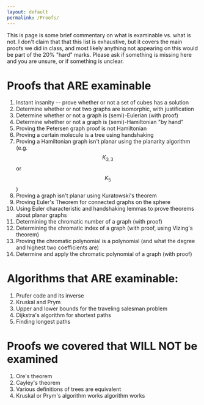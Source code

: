 ```yaml
---
layout: default
permalink: /Proofs/
---
```


This is page is some brief commentary on what is examinable vs. what is not.  I don't claim that that this list is exhaustive, but it covers the main proofs we did in class, and most likely anything not appearing on this would be part of the 20% "hard" marks.  Please ask if something is missing here and you are unsure, or if something is unclear.

Proofs that ARE examinable
=====
1. Instant insanity -- prove whether or not a set of cubes has a solution
2. Determine whether or not two graphs are isomorphic, with justification
3. Determine whether or not a graph is (semi)-Eulerian (with proof)
4. Determine whether or not a graph is (semi)-Hamiltonian "by hand"   
5. Proving the Petersen graph proof is not Hamiltonian
6. Proving a certain molecule is a tree using handshaking
8. Proving a Hamiltonian graph isn't planar using the planarity algorithm (e.g. $$K_{3,3}$$ or $$K_5$$)
9. Proving a graph isn't planar using Kuratowski's theorem
10. Proving Euler's Theorem for connected graphs on the sphere
11. Using Euler characteristic and handshaking lemmas to prove theorems about planar graphs
12. Determining the chromatic number of a graph (with proof)
13. Determining the chromatic index of a graph (with proof, using Vizing's theorem)
14. Proving the chromatic polynomial is a polynomial (and what the degree and highest two coefficients are)
15. Determine and apply the chromatic polynomial of a graph (with proof)

Algorithms that ARE examinable:
====

1. Prufer code and its inverse
2. Kruskal and Prym
3. Upper and lower bounds for the traveling salesman problem
4. Dijkstra's algorithm for shortest paths
5. Finding longest paths


Proofs we covered that WILL NOT be examined
====

1. Ore's theorem
2. Cayley's theorem
3. Various definitions of trees are equivalent
3. Kruskal or Prym's algorithm works algorithm works

